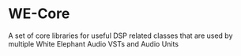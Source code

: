 # WE-Core
A set of core libraries for useful DSP related classes that are used by multiple White Elephant Audio VSTs and Audio Units

